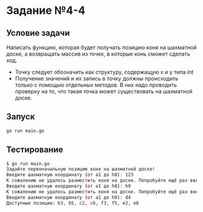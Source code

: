 # Задание №4-4

## Условие задачи

Написать функцию, которая будет получать позицию коня на шахматной доске, а возвращать массив из точек, в которые конь сможет сделать ход.

* Точку следует обозначить как структуру, содержащую x и y типа int
* Получение значений и их запись в точку должны происходить только с помощью отдельных методов. В них надо проводить проверку на то, что такая точка может существовать на шахматной доске.

## Запуск

```bash
go run main.go
```

## Тестирование

```bash
$ go run main.go
Задайте первоначальную позицию коня на шахматной доске!
Введите шахматную координату (от a1 до h8): 123
К сожалению не удалось разместить коня на доске. Попробуйте ещё раз ввести координаты или введите exit для выхода
Введите шахматную координату (от a1 до h8): h9
К сожалению не удалось разместить коня на доске. Попробуйте ещё раз ввести координаты или введите exit для выхода
Введите шахматную координату (от a1 до h8): d4
Доступные позиции: b3, b5, c2, c6, f3, f5, e2, e6
```
